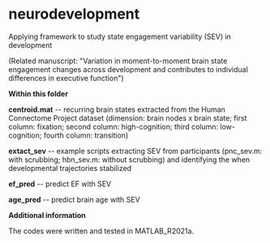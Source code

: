 # neurodevelopment

Applying framework to study state engagement variability (SEV) in development 

(Related manuscript: "Variation in moment-to-moment brain state engagement changes across development and contributes to individual differences in executive function")

**Within this folder**

**centroid.mat** -- recurring brain states extracted from the Human Connectome Project dataset (dimension: brain nodes x brain state; first column: fixation; second column: high-cognition; third column: low-cognition; fourth column: transition)

**extact_sev** -- example scripts extracting SEV from participants (pnc_sev.m: with scrubbing; hbn_sev.m: without scrubbing) and identifying the when developmental trajectories stabilized

**ef_pred** -- predict EF with SEV

**age_pred** -- predict brain age with SEV

**Additional information**

The codes were written and tested in MATLAB_R2021a.


